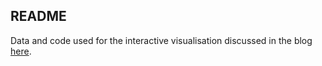 ## README

Data and code used for the interactive visualisation discussed in the blog <a href="https://billoxbury.github.io/data_science/demo-of-the-ttest/">here</a>.
